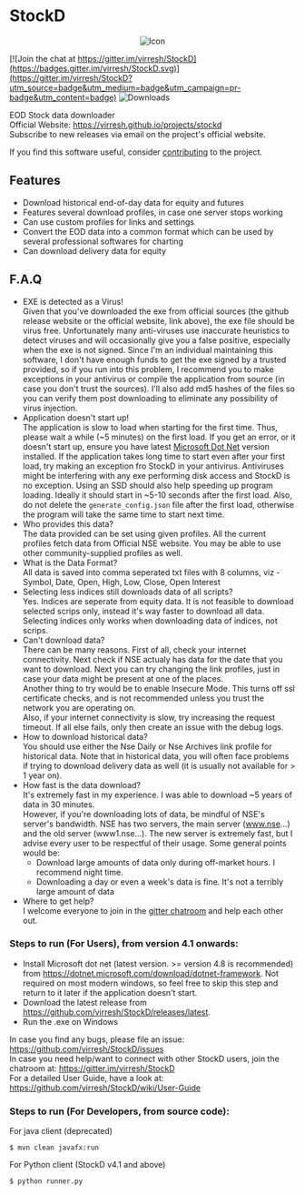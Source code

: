 # StockD
<p align="center">
    <img alt="Icon" src="python_client/app/static/img/icon.png">  
</p>  

[![Join the chat at https://gitter.im/virresh/StockD](https://badges.gitter.im/virresh/StockD.svg)](https://gitter.im/virresh/StockD?utm_source=badge&utm_medium=badge&utm_campaign=pr-badge&utm_content=badge)
![Downloads](https://img.shields.io/github/downloads/virresh/stockd/total)

EOD Stock data downloader  
Official Website: https://virresh.github.io/projects/stockd  
Subscribe to new releases via email on the project's official website.

If you find this software useful, consider [contributing](https://github.com/virresh/StockD/wiki/Contributing) to the project.  

## Features
- Download historical end-of-day data for equity and futures
- Features several download profiles, in case one server stops working
- Can use custom profiles for links and settings
- Convert the EOD data into a common format which can be used by several professional softwares for charting
- Can download delivery data for equity

## F.A.Q
- EXE is detected as a Virus!  
Given that you've downloaded the exe from official sources (the github release website or the official website, link above), the exe file should be virus free. Unfortunately many anti-viruses use inaccurate heuristics to detect viruses and will occasionally give you a false positive, especially when the exe is not signed. Since I'm an individual maintaining this software, I don't have enough funds to get the exe signed by a trusted provided, so if you run into this problem, I recommend you to make exceptions in your antivirus or compile the application from source (in case you don't trust the sources). I'll also add md5 hashes of the files so you can verify them post downloading to eliminate any possibility of virus injection.   
- Application doesn't start up!  
The application is slow to load when starting for the first time. Thus, please wait a while (~5 minutes) on the first load. If you get an error, or it doesn't start up, ensure you have latest [Microsoft Dot Net](https://dotnet.microsoft.com/download/dotnet-framework) version installed. If the application takes long time to start even after your first load, try making an exception fro StockD in your antivirus. Antiviruses might be interfering with any exe performing disk access and StockD is no exception. Using an SSD should also help speeding up program loading. Ideally it should start in ~5-10 seconds after the first load. Also, do not delete the `generate_config.json` file after the first load, otherwise the program will take the same time to start next time.  
- Who provides this data?  
The data provided can be set using given profiles. All the current profiles fetch data from Official NSE website. You may be able to use other community-supplied profiles as well.
- What is the Data Format?  
All data is saved into comma seperated txt files with 8 columns, viz - Symbol, Date, Open, High, Low, Close, Open Interest
- Selecting less indices still downloads data of all scripts?  
Yes. Indices are seperate from equity data. It is not feasible to download selected scrips only, instead it's way faster to download all data. Selecting indices only works when downloading data of indices, not scrips.
- Can't download data?  
There can be many reasons. First of all, check your internet connectivity. Next check if NSE actualy has data for the date that you want to download. Next you can try changing the link profiles, just in case your data might be present at one of the places.  
Another thing to try would be to enable Insecure Mode. This turns off ssl certificate checks, and is not recommended unless you trust the network you are operating on.  
Also, if your internet connectivity is slow, try increasing the request timeout. If all else fails, only then create an issue with the debug logs.
- How to download historical data?  
You should use either the Nse Daily or Nse Archives link profile for historical data. Note that in historical data, you will often face problems if trying to download delivery data as well (it is usually not available for > 1 year on). 
- How fast is the data download?  
It's extremely fast in my experience. I was able to download ~5 years of data in 30 minutes.  
However, if you're downloading lots of data, be mindful of NSE's server's bandwidth. NSE has two servers, the main server (www.nse...) and the old server (www1.nse...). The new server is extremely fast, but I advise every user to be respectful of their usage. Some general points would be:  
    - Download large amounts of data only during off-market hours. I recommend night time.
    - Downloading a day or even a week's data is fine. It's not a terribly large amount of data
- Where to get help?  
I welcome everyone to join in the [gitter chatroom](https://gitter.im/virresh/StockD) and help each other out.

### Steps to run (For Users), from version 4.1 onwards:
- Install Microsoft dot net (latest version. >= version 4.8 is recommended) from https://dotnet.microsoft.com/download/dotnet-framework. Not required on most modern windows, so feel free to skip this step and return to it later if the application doesn't start.
- Download the latest release from https://github.com/virresh/StockD/releases/latest.
- Run the .exe on Windows

In case you find any bugs, please file an issue: https://github.com/virresh/StockD/issues  
In case you need help/want to connect with other StockD users, join the chatroom at: https://gitter.im/virresh/StockD  
For a detailed User Guide, have a look at: https://github.com/virresh/StockD/wiki/User-Guide

### Steps to run (For Developers, from source code):  
For java client (deprecated)
```
$ mvn clean javafx:run
```  

For Python client (StockD v4.1 and above)
```
$ python runner.py
```
